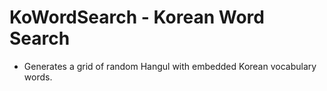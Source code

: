 # KoWordSearch - Korean Word Search

* Generates a grid of random Hangul with embedded Korean vocabulary words.

